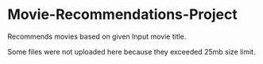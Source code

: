 # Movie-Recommendations-Project
Recommends movies based on given Input movie title.

Some files were not uploaded here because they exceeded 25mb size limit.
